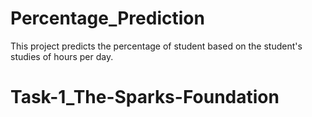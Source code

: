 # Percentage_Prediction
This project predicts the percentage of student based on the student's studies of  hours per day.
# Task-1_The-Sparks-Foundation
